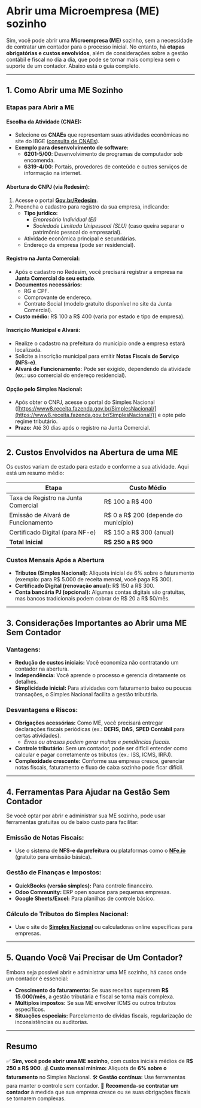 # Abrir uma Microempresa (ME) sozinho

Sim, você pode abrir uma **Microempresa (ME)** sozinho, sem a necessidade de contratar um contador para o processo inicial. No entanto, há **etapas obrigatórias e custos envolvidos**, além de considerações sobre a gestão contábil e fiscal no dia a dia, que pode se tornar mais complexa sem o suporte de um contador. Abaixo está o guia completo.

---

## 1. Como Abrir uma ME Sozinho

### **Etapas para Abrir a ME**

#### **Escolha da Atividade (CNAE):**

- Selecione os **CNAEs** que representam suas atividades econômicas no site do IBGE ([consulta de CNAEs](https://www.ibge.gov.br)).
- **Exemplo para desenvolvimento de software:**
  - **6201-5/00**: Desenvolvimento de programas de computador sob encomenda.
  - **6319-4/00**: Portais, provedores de conteúdo e outros serviços de informação na internet.

#### **Abertura do CNPJ (via Redesim):**

1. Acesse o portal **[Gov.br/Redesim](https://www.gov.br/empresas-e-negocios)**.
2. Preencha o cadastro para registro da sua empresa, indicando:
   - **Tipo jurídico:**
     - _Empresário Individual (EI)_
     - _Sociedade Limitada Unipessoal (SLU)_ (caso queira separar o patrimônio pessoal do empresarial).
   - Atividade econômica principal e secundárias.
   - Endereço da empresa (pode ser residencial).

#### **Registro na Junta Comercial:**

- Após o cadastro no Redesim, você precisará registrar a empresa na **Junta Comercial do seu estado**.
- **Documentos necessários:**
  - RG e CPF.
  - Comprovante de endereço.
  - Contrato Social (modelo gratuito disponível no site da Junta Comercial).
- **Custo médio:** R$ 100 a R$ 400 (varia por estado e tipo de empresa).

#### **Inscrição Municipal e Alvará:**

- Realize o cadastro na prefeitura do município onde a empresa estará localizada.
- Solicite a inscrição municipal para emitir **Notas Fiscais de Serviço (NFS-e)**.
- **Alvará de Funcionamento:** Pode ser exigido, dependendo da atividade (ex.: uso comercial do endereço residencial).

#### **Opção pelo Simples Nacional:**

- Após obter o CNPJ, acesse o portal do Simples Nacional ([https://www8.receita.fazenda.gov.br/SimplesNacional/](https://www8.receita.fazenda.gov.br/SimplesNacional/)) e opte pelo regime tributário.
- **Prazo:** Até 30 dias após o registro na Junta Comercial.

---

## 2. Custos Envolvidos na Abertura de uma ME

Os custos variam de estado para estado e conforme a sua atividade. Aqui está um resumo médio:

| **Etapa**                           | **Custo Médio**                      |
| ----------------------------------- | ------------------------------------ |
| Taxa de Registro na Junta Comercial | R$ 100 a R$ 400                      |
| Emissão de Alvará de Funcionamento  | R$ 0 a R$ 200 (depende do município) |
| Certificado Digital (para NF-e)     | R$ 150 a R$ 300 (anual)              |
| **Total Inicial**                   | **R$ 250 a R$ 900**                  |

### **Custos Mensais Após a Abertura**

- **Tributos (Simples Nacional):** Alíquota inicial de 6% sobre o faturamento (exemplo: para R$ 5.000 de receita mensal, você paga R$ 300).
- **Certificado Digital (renovação anual):** R$ 150 a R$ 300.
- **Conta bancária PJ (opcional):** Algumas contas digitais são gratuitas, mas bancos tradicionais podem cobrar de R$ 20 a R$ 50/mês.

---

## 3. Considerações Importantes ao Abrir uma ME Sem Contador

### **Vantagens:**

- **Redução de custos iniciais:** Você economiza não contratando um contador na abertura.
- **Independência:** Você aprende o processo e gerencia diretamente os detalhes.
- **Simplicidade inicial:** Para atividades com faturamento baixo ou poucas transações, o Simples Nacional facilita a gestão tributária.

### **Desvantagens e Riscos:**

- **Obrigações acessórias:** Como ME, você precisará entregar declarações fiscais periódicas (ex.: **DEFIS**, **DAS**, **SPED Contábil** para certas atividades).
  - _Erros ou atrasos podem gerar multas e pendências fiscais._
- **Controle tributário:** Sem um contador, pode ser difícil entender como calcular e pagar corretamente os tributos (ex.: ISS, ICMS, IRPJ).
- **Complexidade crescente:** Conforme sua empresa cresce, gerenciar notas fiscais, faturamento e fluxo de caixa sozinho pode ficar difícil.

---

## 4. Ferramentas Para Ajudar na Gestão Sem Contador

Se você optar por abrir e administrar sua ME sozinho, pode usar ferramentas gratuitas ou de baixo custo para facilitar:

### **Emissão de Notas Fiscais:**

- Use o sistema de **NFS-e da prefeitura** ou plataformas como o **[NFe.io](https://nfe.io)** (gratuito para emissão básica).

### **Gestão de Finanças e Impostos:**

- **QuickBooks (versão simples):** Para controle financeiro.
- **Odoo Community:** ERP open source para pequenas empresas.
- **Google Sheets/Excel:** Para planilhas de controle básico.

### **Cálculo de Tributos do Simples Nacional:**

- Use o site do **[Simples Nacional](https://www8.receita.fazenda.gov.br/SimplesNacional/)** ou calculadoras online específicas para empresas.

---

## 5. Quando Você Vai Precisar de Um Contador?

Embora seja possível abrir e administrar uma ME sozinho, há casos onde um contador é essencial:

- **Crescimento do faturamento:** Se suas receitas superarem **R$ 15.000/mês**, a gestão tributária e fiscal se torna mais complexa.
- **Múltiplos impostos:** Se sua ME envolver ICMS ou outros tributos específicos.
- **Situações especiais:** Parcelamento de dívidas fiscais, regularização de inconsistências ou auditorias.

---

## **Resumo**

✅ **Sim, você pode abrir uma ME sozinho**, com custos iniciais médios de **R$ 250 a R$ 900**.
💰 **Custo mensal mínimo:** Alíquota de **6% sobre o faturamento** no Simples Nacional.
🛠️ **Gestão contínua:** Use ferramentas para manter o controle sem contador.
📌 **Recomenda-se contratar um contador** à medida que sua empresa cresce ou se suas obrigações fiscais se tornarem complexas.
